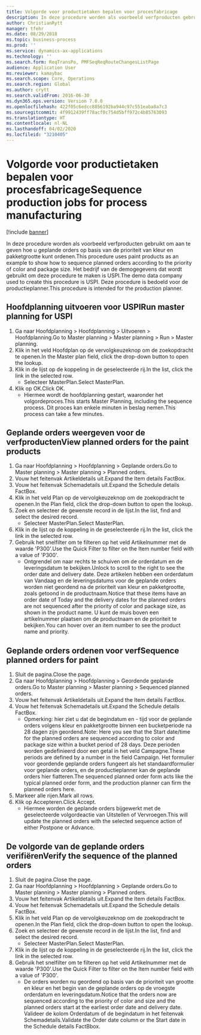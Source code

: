 ```yaml
---
title: Volgorde voor productietaken bepalen voor procesfabricage
description: In deze procedure worden als voorbeeld verfproducten gebruikt om aan te geven hoe u geplande orders op basis van de prioriteit van kleur en pakketgrootte kunt ordenen.
author: ChristianRytt
manager: tfehr
ms.date: 08/29/2018
ms.topic: business-process
ms.prod: ''
ms.service: dynamics-ax-applications
ms.technology: ''
ms.search.form: ReqTransPo, PMFSeqReqRouteChangesListPage
audience: Application User
ms.reviewer: kamaybac
ms.search.scope: Core, Operations
ms.search.region: Global
ms.author: crytt
ms.search.validFrom: 2016-06-30
ms.dyn365.ops.version: Version 7.0.0
ms.openlocfilehash: 422f05c6edcc8856192ba944c97c551eaba8a7c3
ms.sourcegitcommit: 4f9912439ff78acf0c754d5bff972c4b85763093
ms.translationtype: HT
ms.contentlocale: nl-NL
ms.lasthandoff: 04/02/2020
ms.locfileid: "3210405"
---
```

# <a name="sequence-production-jobs-for-process-manufacturing"></a><span data-ttu-id="a862f-103">Volgorde voor productietaken bepalen voor procesfabricage</span><span class="sxs-lookup"><span data-stu-id="a862f-103">Sequence production jobs for process manufacturing</span></span>

[!include [banner](../../includes/banner.md)]

<span data-ttu-id="a862f-104">In deze procedure worden als voorbeeld verfproducten gebruikt om aan te geven hoe u geplande orders op basis van de prioriteit van kleur en pakketgrootte kunt ordenen.</span><span class="sxs-lookup"><span data-stu-id="a862f-104">This procedure uses paint products as an example to show how to sequence planned orders according to the priority of color and package size.</span></span> <span data-ttu-id="a862f-105">Het bedrijf van de demogegevens dat wordt gebruikt om deze procedure te maken is USPI.</span><span class="sxs-lookup"><span data-stu-id="a862f-105">The demo data company used to create this procedure is USPI.</span></span> <span data-ttu-id="a862f-106">Deze procedure is bedoeld voor de productieplanner.</span><span class="sxs-lookup"><span data-stu-id="a862f-106">This procedure is intended for the production planner.</span></span>


## <a name="run-master-planning-for-uspi"></a><span data-ttu-id="a862f-107">Hoofdplanning uitvoeren voor USPI</span><span class="sxs-lookup"><span data-stu-id="a862f-107">Run master planning for USPI</span></span>
1. <span data-ttu-id="a862f-108">Ga naar Hoofdplanning > Hoofdplanning > Uitvoeren > Hoofdplanning.</span><span class="sxs-lookup"><span data-stu-id="a862f-108">Go to Master planning > Master planning > Run > Master planning.</span></span>
2. <span data-ttu-id="a862f-109">Klik in het veld Hoofdplan op de vervolgkeuzeknop om de zoekopdracht te openen.</span><span class="sxs-lookup"><span data-stu-id="a862f-109">In the Master plan field, click the drop-down button to open the lookup.</span></span>
3. <span data-ttu-id="a862f-110">Klik in de lijst op de koppeling in de geselecteerde rij.</span><span class="sxs-lookup"><span data-stu-id="a862f-110">In the list, click the link in the selected row.</span></span>
    * <span data-ttu-id="a862f-111">Selecteer MasterPlan.</span><span class="sxs-lookup"><span data-stu-id="a862f-111">Select MasterPlan.</span></span>  
4. <span data-ttu-id="a862f-112">Klik op OK.</span><span class="sxs-lookup"><span data-stu-id="a862f-112">Click OK.</span></span>
    * <span data-ttu-id="a862f-113">Hiermee wordt de hoofdplanning gestart, waaronder het volgordeproces.</span><span class="sxs-lookup"><span data-stu-id="a862f-113">This starts Master Planning, including the sequence process.</span></span> <span data-ttu-id="a862f-114">Dit proces kan enkele minuten in beslag nemen.</span><span class="sxs-lookup"><span data-stu-id="a862f-114">This process can take a few minutes.</span></span>  

## <a name="view-planned-orders-for-the-paint-products"></a><span data-ttu-id="a862f-115">Geplande orders weergeven voor de verfproducten</span><span class="sxs-lookup"><span data-stu-id="a862f-115">View planned orders for the paint products</span></span>
1. <span data-ttu-id="a862f-116">Ga naar Hoofdplanning > Hoofdplanning > Geplande orders.</span><span class="sxs-lookup"><span data-stu-id="a862f-116">Go to Master planning > Master planning > Planned orders.</span></span>
2. <span data-ttu-id="a862f-117">Vouw het feitenvak Artikeldetails uit.</span><span class="sxs-lookup"><span data-stu-id="a862f-117">Expand the Item details FactBox.</span></span>
3. <span data-ttu-id="a862f-118">Vouw het feitenvak Schemadetails uit.</span><span class="sxs-lookup"><span data-stu-id="a862f-118">Expand the Schedule details FactBox.</span></span>
4. <span data-ttu-id="a862f-119">Klik in het veld Plan op de vervolgkeuzeknop om de zoekopdracht te openen.</span><span class="sxs-lookup"><span data-stu-id="a862f-119">In the Plan field, click the drop-down button to open the lookup.</span></span>
5. <span data-ttu-id="a862f-120">Zoek en selecteer de gewenste record in de lijst.</span><span class="sxs-lookup"><span data-stu-id="a862f-120">In the list, find and select the desired record.</span></span>
    * <span data-ttu-id="a862f-121">Selecteer MasterPlan.</span><span class="sxs-lookup"><span data-stu-id="a862f-121">Select MasterPlan.</span></span>  
6. <span data-ttu-id="a862f-122">Klik in de lijst op de koppeling in de geselecteerde rij.</span><span class="sxs-lookup"><span data-stu-id="a862f-122">In the list, click the link in the selected row.</span></span>
7. <span data-ttu-id="a862f-123">Gebruik het snelfilter om te filteren op het veld Artikelnummer met de waarde 'P300'.</span><span class="sxs-lookup"><span data-stu-id="a862f-123">Use the Quick Filter to filter on the Item number field with a value of 'P300'.</span></span>
    * <span data-ttu-id="a862f-124">Ontgrendel om naar rechts te schuiven om de orderdatum en de leveringsdatum te bekijken.</span><span class="sxs-lookup"><span data-stu-id="a862f-124">Unlock to scroll to the right to see the order date and delivery date.</span></span> <span data-ttu-id="a862f-125">Deze artikelen hebben een orderdatum van Vandaag en de leveringsdatums voor de geplande orders worden niet geordend na de prioriteit van kleur en pakketgrootte, zoals getoond in de productnaam.</span><span class="sxs-lookup"><span data-stu-id="a862f-125">Notice that these items have an order date of Today and the delivery dates for the planned orders are not sequenced after the priority of color and package size, as shown in the product name.</span></span> <span data-ttu-id="a862f-126">U kunt de muis boven een artikelnummer plaatsen om de productnaam en de prioriteit te bekijken.</span><span class="sxs-lookup"><span data-stu-id="a862f-126">You can hover over an item number to see the product name and priority.</span></span>  

## <a name="sequence-planned-orders-for-paint"></a><span data-ttu-id="a862f-127">Geplande orders ordenen voor verf</span><span class="sxs-lookup"><span data-stu-id="a862f-127">Sequence planned orders for paint</span></span>
1. <span data-ttu-id="a862f-128">Sluit de pagina.</span><span class="sxs-lookup"><span data-stu-id="a862f-128">Close the page.</span></span>
2. <span data-ttu-id="a862f-129">Ga naar Hoofdplanning > Hoofdplanning > Geordende geplande orders.</span><span class="sxs-lookup"><span data-stu-id="a862f-129">Go to Master planning > Master planning > Sequenced planned orders.</span></span>
3. <span data-ttu-id="a862f-130">Vouw het feitenvak Artikeldetails uit.</span><span class="sxs-lookup"><span data-stu-id="a862f-130">Expand the Item details FactBox.</span></span>
4. <span data-ttu-id="a862f-131">Vouw het feitenvak Schemadetails uit.</span><span class="sxs-lookup"><span data-stu-id="a862f-131">Expand the Schedule details FactBox.</span></span>
    * <span data-ttu-id="a862f-132">Opmerking: hier ziet u dat de begindatum en - tijd voor de geplande orders volgens kleur en pakketgrootte binnen een bucketperiode na 28 dagen zijn geordend.</span><span class="sxs-lookup"><span data-stu-id="a862f-132">Note: Here you see that the Start date/time for the planned orders are sequenced according to color and package size within a bucket period of 28 days.</span></span> <span data-ttu-id="a862f-133">Deze perioden worden gedefinieerd door een getal in het veld Campagne.</span><span class="sxs-lookup"><span data-stu-id="a862f-133">These periods are defined by a number in the field Campaign.</span></span> <span data-ttu-id="a862f-134">Het formulier voor geordende geplande orders fungeert als het standaardformulier voor geplande orders, en de productieplanner kan de geplande orders hier fiatteren.</span><span class="sxs-lookup"><span data-stu-id="a862f-134">The sequenced planned order form acts like the typical planned order form, and the production planner can firm the planned orders here.</span></span>  
5. <span data-ttu-id="a862f-135">Markeer alle rijen.</span><span class="sxs-lookup"><span data-stu-id="a862f-135">Mark all rows.</span></span>
6. <span data-ttu-id="a862f-136">Klik op Accepteren.</span><span class="sxs-lookup"><span data-stu-id="a862f-136">Click Accept.</span></span>
    * <span data-ttu-id="a862f-137">Hiermee worden de geplande orders bijgewerkt met de geselecteerde volgordeactie van Uitstellen of Vervroegen.</span><span class="sxs-lookup"><span data-stu-id="a862f-137">This will update the planned orders with the selected sequence action of either Postpone or Advance.</span></span>  

## <a name="verify-the-sequence-of-the-planned-orders"></a><span data-ttu-id="a862f-138">De volgorde van de geplande orders verifiëren</span><span class="sxs-lookup"><span data-stu-id="a862f-138">Verify the sequence of the planned orders</span></span>
1. <span data-ttu-id="a862f-139">Sluit de pagina.</span><span class="sxs-lookup"><span data-stu-id="a862f-139">Close the page.</span></span>
2. <span data-ttu-id="a862f-140">Ga naar Hoofdplanning > Hoofdplanning > Geplande orders.</span><span class="sxs-lookup"><span data-stu-id="a862f-140">Go to Master planning > Master planning > Planned orders.</span></span>
3. <span data-ttu-id="a862f-141">Vouw het feitenvak Artikeldetails uit.</span><span class="sxs-lookup"><span data-stu-id="a862f-141">Expand the Item details FactBox.</span></span>
4. <span data-ttu-id="a862f-142">Vouw het feitenvak Schemadetails uit.</span><span class="sxs-lookup"><span data-stu-id="a862f-142">Expand the Schedule details FactBox.</span></span>
5. <span data-ttu-id="a862f-143">Klik in het veld Plan op de vervolgkeuzeknop om de zoekopdracht te openen.</span><span class="sxs-lookup"><span data-stu-id="a862f-143">In the Plan field, click the drop-down button to open the lookup.</span></span>
6. <span data-ttu-id="a862f-144">Zoek en selecteer de gewenste record in de lijst.</span><span class="sxs-lookup"><span data-stu-id="a862f-144">In the list, find and select the desired record.</span></span>
    * <span data-ttu-id="a862f-145">Selecteer MasterPlan.</span><span class="sxs-lookup"><span data-stu-id="a862f-145">Select MasterPlan.</span></span>  
7. <span data-ttu-id="a862f-146">Klik in de lijst op de koppeling in de geselecteerde rij.</span><span class="sxs-lookup"><span data-stu-id="a862f-146">In the list, click the link in the selected row.</span></span>
8. <span data-ttu-id="a862f-147">Gebruik het snelfilter om te filteren op het veld Artikelnummer met de waarde 'P300'.</span><span class="sxs-lookup"><span data-stu-id="a862f-147">Use the Quick Filter to filter on the Item number field with a value of 'P300'.</span></span>
    * <span data-ttu-id="a862f-148">De orders worden nu geordend op basis van de prioriteit van grootte en kleur en het begin van de geplande orders op de vroegste orderdatum en leveringsdatum.</span><span class="sxs-lookup"><span data-stu-id="a862f-148">Notice that the orders now are sequenced according to the priority of color and size and the planned orders start at the earliest order date and delivery date.</span></span> <span data-ttu-id="a862f-149">Valideer de kolom Orderdatum of de begindatum in het feitenvak Schemadetails.</span><span class="sxs-lookup"><span data-stu-id="a862f-149">Validate the Order date column or the Start date in the Schedule details FactBbox.</span></span>  

